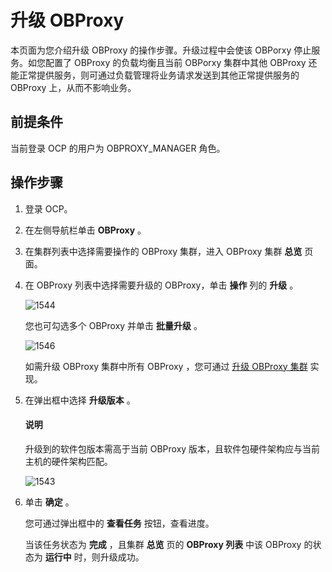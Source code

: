 升级 OBProxy
===============================

本页面为您介绍升级 OBProxy 的操作步骤。升级过程中会使该 OBPorxy 停止服务。如您配置了 OBProxy 的负载均衡且当前 OBPorxy 集群中其他 OBProxy 还能正常提供服务，则可通过负载管理将业务请求发送到其他正常提供服务的 OBProxy 上，从而不影响业务。

前提条件
-------------------------

当前登录 OCP 的用户为 OBPROXY_MANAGER 角色。

操作步骤
-------------------------

1. 登录 OCP。



2. 在左侧导航栏单击 **OBProxy** 。



3. 在集群列表中选择需要操作的 OBProxy 集群，进入 OBProxy 集群 **总览** 页面。



4. 在 OBProxy 列表中选择需要升级的 OBProxy，单击 **操作** 列的 **升级** 。

   ![1544](https://help-static-aliyun-doc.aliyuncs.com/assets/img/zh-CN/9434487361/p358534.png)

   您也可勾选多个 OBProxy 并单击 **批量升级** 。

   ![1546](https://help-static-aliyun-doc.aliyuncs.com/assets/img/zh-CN/9434487361/p358538.png)

   如需升级 OBProxy 集群中所有 OBProxy ，您可通过 [升级 OBProxy 集群](../800.obproxy-management/1200.upgrade-the-obproxy-cluster.md) 实现。


5. 在弹出框中选择 **升级版本** 。

   <main id="notice" type='explain'><h4>说明</h4><p>升级到的软件包版本需高于当前 OBProxy 版本，且软件包硬件架构应与当前主机的硬件架构匹配。</p></main>



   ![1543](https://help-static-aliyun-doc.aliyuncs.com/assets/img/zh-CN/9434487361/p358529.png)


6. 单击 **确定** 。

   您可通过弹出框中的 **查看任务** 按钮，查看进度。

   当该任务状态为 **完成** ，且集群 **总览** 页的 **OBProxy 列表** 中该 OBProxy 的状态为 **运行中** 时，则升级成功。
